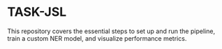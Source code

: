 # TASK-JSL
This repository covers the essential steps to set up and run the pipeline, train a custom NER model, and visualize performance metrics. 
